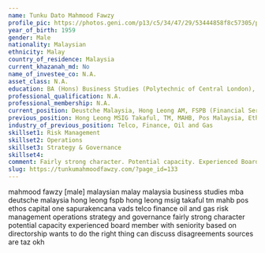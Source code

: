 ```yaml
---
name: Tunku Dato Mahmood Fawzy
profile_pic: https://photos.geni.com/p13/c5/34/47/29/53444858f8c57305/photo-7079_2__medium.jpg
year_of_birth: 1959
gender: Male
nationality: Malaysian
ethnicity: Malay
country_of_residence: Malaysia 
current_khazanah_md: No
name_of_investee_co: N.A.
asset_class: N.A.
education: BA (Hons) Business Studies (Polytechnic of Central London), MBA (University of Warwick)
professional_qualification: N.A.
professional_membership: N.A.
current_position: Deustche Malaysia, Hong Leong AM, FSPB (Financial Services Professional Board)
previous_position: Hong Leong MSIG Takaful, TM, MAHB, Pos Malaysia, Ethos Capital One, SapuraKencana, VADS
industry_of_previous_position: Telco, Finance, Oil and Gas
skillset1: Risk Management
skillset2: Operations
skillset3: Strategy & Governance
skillset4: 
comment: Fairly strong character. Potential capacity. Experienced Board member with seniority. Based on TM Directorship, wants to do the right thing, can discuss disagreements (sources are TAZ, OKH). 
slug: https://tunkumahmoodfawzy.com/?page_id=133
---
```


mahmood fawzy [male] malaysian malay malaysia business studies mba deutsche malaysia hong leong fspb hong leong msig takaful tm mahb pos ethos capital one sapurakencana vads telco finance oil and gas risk management operations strategy and governance fairly strong character potential capacity experienced board member with seniority based on directorship wants to do the right thing can discuss disagreements sources are taz okh